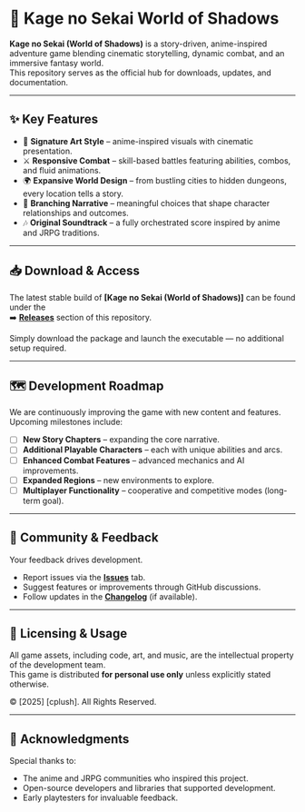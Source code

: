 # 🌸 Kage no Sekai World of Shadows

**Kage no Sekai (World of Shadows)** is a story-driven, anime-inspired adventure game blending cinematic storytelling, dynamic combat, and an immersive fantasy world.  
This repository serves as the official hub for downloads, updates, and documentation.

---

## ✨ Key Features

- 🎨 **Signature Art Style** – anime-inspired visuals with cinematic presentation.  
- ⚔️ **Responsive Combat** – skill-based battles featuring abilities, combos, and fluid animations.  
- 🌍 **Expansive World Design** – from bustling cities to hidden dungeons, every location tells a story.  
- 📖 **Branching Narrative** – meaningful choices that shape character relationships and outcomes.  
- 🎶 **Original Soundtrack** – a fully orchestrated score inspired by anime and JRPG traditions.  

---

## 📥 Download & Access

The latest stable build of **[Kage no Sekai (World of Shadows)]** can be found under the  
➡️ **[Releases](../../releases)** section of this repository.  

Simply download the package and launch the executable — no additional setup required.  

---

## 🗺️ Development Roadmap

We are continuously improving the game with new content and features. Upcoming milestones include:  

- [ ] **New Story Chapters** – expanding the core narrative.  
- [ ] **Additional Playable Characters** – each with unique abilities and arcs.  
- [ ] **Enhanced Combat Features** – advanced mechanics and AI improvements.  
- [ ] **Expanded Regions** – new environments to explore.  
- [ ] **Multiplayer Functionality** – cooperative and competitive modes (long-term goal).  

---

## 🤝 Community & Feedback

Your feedback drives development.  
- Report issues via the **[Issues](../../issues)** tab.  
- Suggest features or improvements through GitHub discussions.  
- Follow updates in the **[Changelog](CHANGELOG.md)** (if available).  

---

## 📜 Licensing & Usage

All game assets, including code, art, and music, are the intellectual property of the development team.  
This game is distributed **for personal use only** unless explicitly stated otherwise.  

© [2025] [cplush]. All Rights Reserved.  

---

## 💌 Acknowledgments

Special thanks to:  
- The anime and JRPG communities who inspired this project.  
- Open-source developers and libraries that supported development.  
- Early playtesters for invaluable feedback.  
